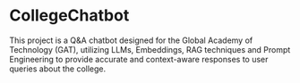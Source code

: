 # CollegeChatbot
This project is a Q&amp;A chatbot designed for the Global Academy of Technology (GAT), utilizing LLMs, Embeddings, RAG techniques and Prompt Engineering to provide accurate and context-aware responses to user queries about the college.
